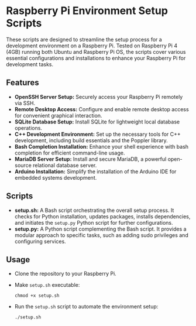 # Raspberry Pi Environment Setup Scripts

These scripts are designed to streamline the setup process for a development environment on a Raspberry Pi.
Tested on Raspberry Pi 4 (4GB) running both Ubuntu and Raspberry Pi OS, the scripts cover various essential
configurations and installations to enhance your Raspberry Pi for development tasks.

## Features

- **OpenSSH Server Setup:** Securely access your Raspberry Pi remotely via SSH.
- **Remote Desktop Access:** Configure and enable remote desktop access for convenient graphical interaction.
- **SQLite Database Setup:** Install SQLite for lightweight local database operations.
- **C++ Development Environment:** Set up the necessary tools for C++ development, including build essentials and the Poppler library.
- **Bash Completion Installation:** Enhance your shell experience with bash completion for efficient command-line usage.
- **MariaDB Server Setup:** Install and secure MariaDB, a powerful open-source relational database server.
- **Arduino Installation:** Simplify the installation of the Arduino IDE for embedded systems development.

## Scripts

- **setup.sh:** A Bash script orchestrating the overall setup process. It checks for Python installation, updates packages,
  installs dependencies, and initiates the ```setup.py``` Python script for further configurations.
- **setup.py:** A Python script complementing the Bash script. It provides a modular approach to specific tasks,
  such as adding sudo privileges and configuring services.

## Usage

- Clone the repository to your Raspberry Pi.
- Make ```setup.sh``` executable:
  
  ```chmod +x setup.sh```
- Run the ```setup.sh``` script to automate the environment setup:
  
  ```./setup.sh```
